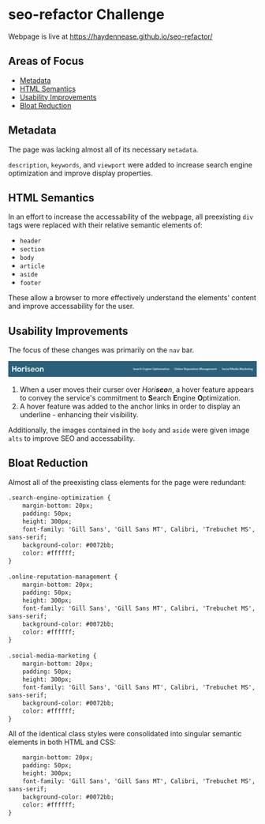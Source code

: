 # seo-refactor Challenge

Webpage is live at https://haydennease.github.io/seo-refactor/

## Areas of Focus 
- [Metadata](#metadata)
- [HTML Semantics](#html-semantics)
- [Usability Improvements](#usability-improvements)
- [Bloat Reduction](#bloat-reduction)

## Metadata
The page was lacking almost all of its necessary `metadata`. 

`description`, `keywords`, and `viewport` were added to increase search engine optimization and improve display properties.

## HTML Semantics
In an effort to increase the accessability of the webpage, all preexisting `div` tags were replaced with their relative semantic elements of: 
- `header`
- `section`
- `body`
- `article`
- `aside`
- `footer`

These allow a browser to more effectively understand the elements' content and improve accessability for the user.

## Usability Improvements
The focus of these changes was primarily on the `nav` bar. 

![nav bar](/assets/images/nav%20bar.png)
1. When a user moves their curser over *Hori**seo**n*, a  hover feature appears to convey the service's commitment to **S**earch **E**ngine **O**ptimization. 
2. A hover feature was added to the anchor links in order to display an underline - enhancing their visibility.

Additionally, the images contained in the `body` and `aside` were given image `alts` to improve SEO and accessability.

## Bloat Reduction
Almost all of the preexisting class elements for the page were redundant: 
```
.search-engine-optimization {
    margin-bottom: 20px;
    padding: 50px;
    height: 300px;
    font-family: 'Gill Sans', 'Gill Sans MT', Calibri, 'Trebuchet MS', sans-serif;
    background-color: #0072bb;
    color: #ffffff;
}

.online-reputation-management {
    margin-bottom: 20px;
    padding: 50px;
    height: 300px;
    font-family: 'Gill Sans', 'Gill Sans MT', Calibri, 'Trebuchet MS', sans-serif;
    background-color: #0072bb;
    color: #ffffff;
}

.social-media-marketing {
    margin-bottom: 20px;
    padding: 50px;
    height: 300px;
    font-family: 'Gill Sans', 'Gill Sans MT', Calibri, 'Trebuchet MS', sans-serif;
    background-color: #0072bb;
    color: #ffffff;
}
```

All of the identical class styles were consolidated into singular semantic elements in both HTML and CSS:  
```article {
    margin-bottom: 20px;
    padding: 50px;
    height: 300px;
    font-family: 'Gill Sans', 'Gill Sans MT', Calibri, 'Trebuchet MS', sans-serif;
    background-color: #0072bb;
    color: #ffffff;
}
```